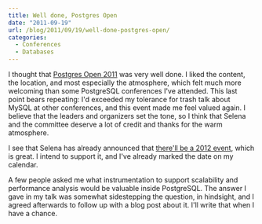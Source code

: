 ```yaml
---
title: Well done, Postgres Open
date: "2011-09-19"
url: /blog/2011/09/19/well-done-postgres-open/
categories:
  - Conferences
  - Databases
---
```

I thought that [Postgres Open 2011](http://postgresopen.org/2011/) was very well done. I liked the content, the location, and most especially the atmosphere, which felt much more welcoming than some PostgreSQL conferences I've attended. This last point bears repeating: I'd exceeded my tolerance for trash talk about MySQL at other conferences, and this event made me feel valued again. I believe that the leaders and organizers set the tone, so I think that Selena and the committee deserve a lot of credit and thanks for the warm atmosphere.

I see that Selena has already announced that [there'll be a 2012 event](http://www.chesnok.com/daily/2011/09/19/postgres-open-next-year-resources-video/), which is great. I intend to support it, and I've already marked the date on my calendar.

A few people asked me what instrumentation to support scalability and performance analysis would be valuable inside PostgreSQL. The answer I gave in my talk was somewhat sidestepping the question, in hindsight, and I agreed afterwards to follow up with a blog post about it. I'll write that when I have a chance.


